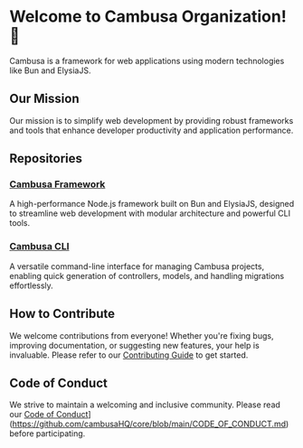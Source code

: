 # Welcome to Cambusa Organization! 🚀

Cambusa is a framework for web applications using modern technologies like Bun and ElysiaJS.

## Our Mission

Our mission is to simplify web development by providing robust frameworks and tools that enhance developer productivity and application performance.

## Repositories

### [Cambusa Framework](https://github.com/cambusaHQ/cambusa)
A high-performance Node.js framework built on Bun and ElysiaJS, designed to streamline web development with modular architecture and powerful CLI tools.

### [Cambusa CLI](https://github.com/cambusaHQ/cambusa-cli)
A versatile command-line interface for managing Cambusa projects, enabling quick generation of controllers, models, and handling migrations effortlessly.

## How to Contribute

We welcome contributions from everyone! Whether you're fixing bugs, improving documentation, or suggesting new features, your help is invaluable. Please refer to our [Contributing Guide](https://github.com/cambusaHQ/core/blob/main/CONTRIBUTING.md) to get started.

## Code of Conduct

We strive to maintain a welcoming and inclusive community. Please read our [Code of Conduct](https://github.com/cambusaHQ/core/blob/main/CODE_OF_CONDUCT.md)](https://github.com/cambusaHQ/core/blob/main/CODE_OF_CONDUCT.md) before participating.
